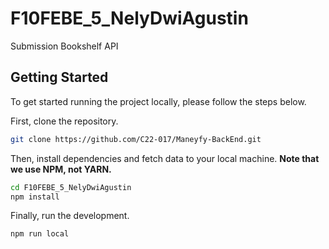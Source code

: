 # F10FEBE_5_NelyDwiAgustin
Submission Bookshelf API

<!-- prettier-ignore-start -->
<!-- markdownlint-disable -->
<!-- ALL-CONTRIBUTORS-BADGE:START - Do not remove or modify this section -->

## Getting Started

To get started running the project locally, please follow the steps below.

First, clone the repository.

```bash
git clone https://github.com/C22-017/Maneyfy-BackEnd.git
```

Then, install dependencies and fetch data to your local machine. **Note that we use NPM, not YARN.**

```bash
cd F10FEBE_5_NelyDwiAgustin
npm install
```

Finally, run the development.

```bash
npm run local
```
